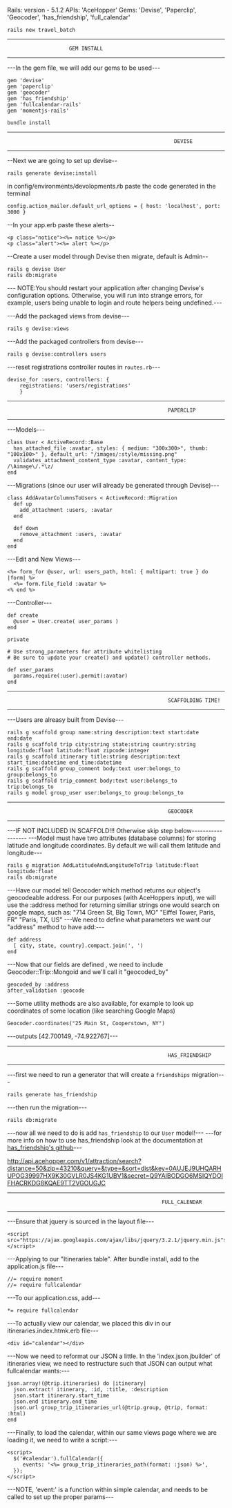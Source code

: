 Rails: version - 5.1.2
APIs: 'AceHopper'
Gems: 'Devise', 'Paperclip', 'Geocoder', 'has_friendship', 'full_calendar'

```
rails new travel_batch
```
--------------------------------------------------------------------------------------------------------------------------------------------
                        GEM INSTALL
--------------------------------------------------------------------------------------------------------------------------------------------
---In the gem file, we will add our gems to be used---
```
gem 'devise'
gem 'paperclip'
gem 'geocoder'
gem 'has_friendship'
gem 'fullcalendar-rails'
gem 'momentjs-rails'
```

```
bundle install
```
--------------------------------------------------------------------------------------------------------------------------------------------
                                                          DEVISE
--------------------------------------------------------------------------------------------------------------------------------------------

--Next we are going to set up devise--
```
rails generate devise:install
```

in config/environments/devolopments.rb paste the code generated in the terminal
```
config.action_mailer.default_url_options = { host: 'localhost', port: 3000 }
```

--In your app.erb paste these alerts--
```
<p class="notice"><%= notice %></p>
<p class="alert"><%= alert %></p>
```
--Create a user model through Devise then migrate, default is Admin--
```
rails g devise User
rails db:migrate
```
--- NOTE:You should restart your application after changing Devise's configuration options. Otherwise, you will run into strange errors, for example, users being unable to login and route helpers being undefined.---


---Add the packaged views from devise---
```
rails g devise:views
```
---Add the packaged controllers from devise---
```
rails g devise:controllers users
```
---reset registrations controller routes in ``routes.rb``---
```
devise_for :users, controllers: {
    registrations: 'users/registrations'
    }
```
--------------------------------------------------------------------------------------------------------------------------------------------
                                                        PAPERCLIP
--------------------------------------------------------------------------------------------------------------------------------------------

---Models---
```
class User < ActiveRecord::Base
  has_attached_file :avatar, styles: { medium: "300x300>", thumb: "100x100>" }, default_url: "/images/:style/missing.png"
  validates_attachment_content_type :avatar, content_type: /\Aimage\/.*\z/
end
```

---Migrations (since our user will already be generated through Devise)---
```
class AddAvatarColumnsToUsers < ActiveRecord::Migration
  def up
    add_attachment :users, :avatar
  end

  def down
    remove_attachment :users, :avatar
  end
end
```

---Edit and New Views---
```
<%= form_for @user, url: users_path, html: { multipart: true } do |form| %>
  <%= form.file_field :avatar %>
<% end %>
```

---Controller---
```
def create
  @user = User.create( user_params )
end

private

# Use strong_parameters for attribute whitelisting
# Be sure to update your create() and update() controller methods.

def user_params
  params.require(:user).permit(:avatar)
end
```

--------------------------------------------------------------------------------------------------------------------------------------------
                                                        SCAFFOLDING TIME!
--------------------------------------------------------------------------------------------------------------------------------------------
---Users are alreasy built from Devise---
```
rails g scaffold group name:string description:text start:date end:date
rails g scaffold trip city:string state:string country:string longitude:float latitude:float zipcode:integer
rails g scaffold itinerary title:string description:text start_time:datetime end_time:datetime
rails g scaffold group_comment body:text user:belongs_to group:belongs_to
rails g scaffold trip_comment body:text user:belongs_to trip:belongs_to
rails g model group_user user:belongs_to group:belongs_to
```


--------------------------------------------------------------------------------------------------------------------------------------------
                                                        GEOCODER
--------------------------------------------------------------------------------------------------------------------------------------------

---IF NOT INCLUDED IN SCAFFOLD!!! Otherwise skip step below------------------
---Model must have two attributes (database columns) for storing latitude and longitude coordinates. By default we will call them latitude and longitude---
```
rails g migration AddLatitudeAndLongitudeToTrip latitude:float longitude:float
rails db:migrate
```

---Have our model tell Geocoder which method returns our object's geocodeable address. For our purposes (with AceHoppers input), we will use the :address method for returning similiar strings one would search on google maps, such as:
"714 Green St, Big Town, MO"
"Eiffel Tower, Paris, FR"
"Paris, TX, US"
---We need to define what parameters we want our "address" method to have add:---

```
def address
  [ city, state, country].compact.join(', ')
end
```

---Now that our fields are defined , we need to include Geocoder::Trip::Mongoid and we'll call it "geocoded_by"
```
geocoded_by :address
after_validation :geocode
```
---Some utility methods are also available, for example to look up coordinates of some location (like searching Google Maps)
```
Geocoder.coordinates("25 Main St, Cooperstown, NY")
```
---outputs [42.700149, -74.922767]---

--------------------------------------------------------------------------------------------------------------------------------------------
                                                        HAS_FRIENDSHIP
--------------------------------------------------------------------------------------------------------------------------------------------
---first we need to run a generator that will create a ``friendships`` migration---
```
rails generate has_friendship
```
---then run the migration---
```
rails db:migrate
```
---now all we need to do is add ``has_friendship`` to our ``User`` model!---
---for more info on how to use has_friendship look at the documentation at [has_friendship's github](https://github.com/sungwoncho/has_friendship)---

http://api.acehopper.com/v1/attraction/search?distance=50&zip=43210&query=&type=&sort=dist&key=0AUJEJ9UHQARHUPOG39997HX9K30GVLR0JS4KG1UBV1&secret=Q9YAIBODGO6MSIQYDOIFHACRKDG8KQAE9TT2VGOUGJC

--------------------------------------------------------------------------------------------------------------------------------------------
                                                      FULL_CALENDAR
--------------------------------------------------------------------------------------------------------------------------------------------
---Ensure that jquery is sourced in the layout file---
```
<script src="https://ajax.googleapis.com/ajax/libs/jquery/3.2.1/jquery.min.js"></script>
```

---Applying to our "Itineraries table". After bundle install, add to the application.js file---
```
//= require moment
//= require fullcalendar

```
---To our application.css, add---
```
*= require fullcalendar
```

---To actually view our calendar, we placed this div in our itineraries.index.htmk.erb file---
```
<div id="calendar"></div>
```
---Now we need to reformat our JSON a little. In the 'index.json.jbuilder' of itineraries view, we need to restructure such that JSON can output what fullcalendar wants:---
```
json.array!(@trip.itineraries) do |itinerary|
  json.extract! itinerary, :id, :title, :description
  json.start itinerary.start_time
  json.end itinerary.end_time
  json.url group_trip_itineraries_url(@trip.group, @trip, format: :html)
end
```
---Finally, to load the calendar, within our same views page where we are loading it, we need to write a script:---
```
<script>
  $('#calendar').fullCalendar({
     events: '<%= group_trip_itineraries_path(format: :json) %>',
  });
</script>
```
---NOTE, 'event:' is a function within simple calendar, and needs to be called to set up the proper params---
